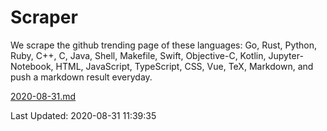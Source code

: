 # Scraper

We scrape the github trending page of these languages: Go, Rust, Python, Ruby, C++, C, Java, Shell, Makefile, Swift, Objective-C, Kotlin, Jupyter-Notebook, HTML, JavaScript, TypeScript, CSS, Vue, TeX, Markdown, and push a markdown result everyday.

[2020-08-31.md](https://github.com/yangwenmai/github-trending-backup/blob/master/2020-08-31.md)

Last Updated: 2020-08-31 11:39:35